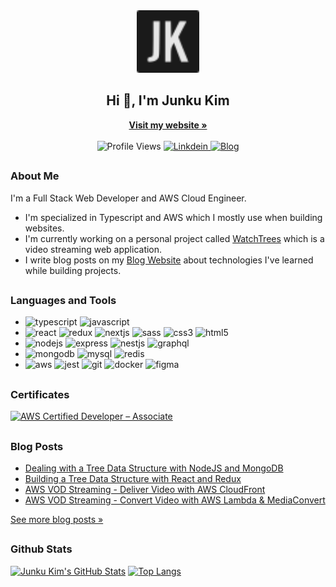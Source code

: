 <div align="center">
  <a href="https://junkukim.com">
    <img src="https://raw.githubusercontent.com/jkkrow/portfolio/main/public/icons/logo.svg" alt="Logo" width="100" height="100">
  </a>
  <h2 align="center">Hi 👋, I'm Junku Kim</h2>
  <div align="center">
    <a href="https://junkukim.com">
      <strong>Visit my website »</strong>
    </a>
    <br />
    <br />
    <img src="https://komarev.com/ghpvc/?username=jkkrow&style=flat-square&color=grey&label=Profile Views" alt="Profile Views" />
    <a href="https://linkedin.com/in/junku-kim">
      <img alt="Linkdein" src="https://img.shields.io/badge/Linkedin-0A66C2?style=flat-square&logo=Linkedin" />
    </a>
    <a href="https://blog.junkukim.com">
      <img alt="Blog" src="https://img.shields.io/badge/My Blog-E6E6E6?style=flat-square&logo=data:image/png;base64,iVBORw0KGgoAAAANSUhEUgAAABgAAAAYCAYAAADgdz34AAAACXBIWXMAAAsTAAALEwEAmpwYAAAAAXNSR0IArs4c6QAAAARnQU1BAACxjwv8YQUAAADwSURBVHgB7VXBDYMwDHSrDsAIjMAIbMIojAAjwASwAWwAG4QNYIM0FzVSqqqJG/CvJ1mE2OSwfRgiImVMC5m6vRZiuJMwxAkeIWdRFNQ0zcd+13XU9z1x8bVJZVlqB6WUNf8+z3NOo3kE/n7btnZvmiYZArw5sO97lOBUk7Msi8YkEZjM7HWeZ1Y8q0RYG1Xpuq5taS5vsg8QMA/n9wDah43jaGtvMqCqqljPJssUmRgyOZkCsVKdnkWGIOhPIvAPXdc1Gv9TiSBVN5OGYbhOpv6gA5ZlYUk1OK6P43j7Wt0aZcG4hj+G/y+TRbCRHLYnpVGoz48N03MAAAAASUVORK5CYII=" />
    </a>
  </div>
</div>

##

### About Me

I'm a Full Stack Web Developer and AWS Cloud Engineer.

- I'm specialized in Typescript and AWS which I mostly use when building websites.
- I'm currently working on a personal project called [WatchTrees](https://github.com/jkkrow/watchtrees-frontend) which is a video streaming web application.
- I write blog posts on my [Blog Website](https://blog.junkukim.com) about technologies I've learned while building projects.

##

### Languages and Tools

- ![typescript](https://img.shields.io/badge/Typescript-3178C6.svg?&style=flat-square&logo=Typescript&logoColor=white)
![javascript](https://img.shields.io/badge/Javascript-F7DF1E.svg?&style=flat-square&logo=Javascript&logoColor=black)
- ![react](https://img.shields.io/badge/React-61DAF8.svg?&style=flat-square&logo=React&logoColor=black)
![redux](https://img.shields.io/badge/Redux-764ABC.svg?&style=flat-square&logo=Redux&logoColor=white)
![nextjs](https://img.shields.io/badge/Next.js-000000.svg?&style=flat-square&logo=Next.js&logoColor=white)
![sass](https://img.shields.io/badge/Sass-CC6699.svg?&style=flat-square&logo=Sass&logoColor=white)
![css3](https://img.shields.io/badge/CSS3-1572B6.svg?&style=flat-square&logo=CSS3&logoColor=white)
![html5](https://img.shields.io/badge/HTML5-E34F26.svg?&style=flat-square&logo=HTML5&logoColor=white)
- ![nodejs](https://img.shields.io/badge/Node.js-339933.svg?&style=flat-square&logo=Node.js&logoColor=white)
![express](https://img.shields.io/badge/Express-000000.svg?&style=flat-square&logo=Express&logoColor=white)
![nestjs](https://img.shields.io/badge/NestJS-E0234E.svg?&style=flat-square&logo=NestJS&logoColor=white)
![graphql](https://img.shields.io/badge/GraphQL-E10098.svg?&style=flat-square&logo=GraphQL&logoColor=white)
- ![mongodb](https://img.shields.io/badge/MongoDB-47A248.svg?&style=flat-square&logo=MongoDB&logoColor=white)
![mysql](https://img.shields.io/badge/MySQL-4479A1.svg?&style=flat-square&logo=MySQL&logoColor=white)
![redis](https://img.shields.io/badge/Redis-DC382D.svg?&style=flat-square&logo=Redis&logoColor=white)
- ![aws](https://img.shields.io/badge/AWS-232F3E.svg?&style=flat-square&logo=Amazon+AWS&logoColor=white)
![jest](https://img.shields.io/badge/Jest-C21325.svg?&style=flat-square&logo=Jest&logoColor=white)
![git](https://img.shields.io/badge/Git-F05032.svg?&style=flat-square&logo=Git&logoColor=white)
![docker](https://img.shields.io/badge/Docker-2496ED.svg?&style=flat-square&logo=Docker&logoColor=white)
![figma](https://img.shields.io/badge/Figma-F24E1E.svg?&style=flat-square&logo=Figma&logoColor=white)

##

### Certificates

<!--START_SECTION:badges-->

[![AWS Certified Developer – Associate](https://images.credly.com/size/100x100/images/b9feab85-1a43-4f6c-99a5-631b88d5461b/image.png)](http://www.credly.com/badges/9728ee39-7a02-460a-b168-66ae5c4f44c0 'AWS Certified Developer – Associate')

<!--END_SECTION:badges-->

##

### Blog Posts

<!-- BLOG-POST-LIST:START -->
- [Dealing with a Tree Data Structure with NodeJS and MongoDB](https://blog.junkukim.com/posts/tree-data-structure-with-nodejs-and-mongodb)
- [Building a Tree Data Structure with React and Redux](https://blog.junkukim.com/posts/tree-data-structure-with-react-and-redux)
- [AWS VOD Streaming - Deliver Video with AWS CloudFront](https://blog.junkukim.com/posts/aws-vod-streaming-deliver)
- [AWS VOD Streaming - Convert Video with AWS Lambda &amp; MediaConvert](https://blog.junkukim.com/posts/aws-vod-streaming-convert)
<!-- BLOG-POST-LIST:END -->

[See more blog posts »](https://blog.junkukim.com)

##

### Github Stats

[![Junku Kim's GitHub Stats](https://github-readme-stats.vercel.app/api?username=jkkrow&theme=dark)](https://github.com/anuraghazra/github-readme-stats) [![Top Langs](https://github-readme-stats.vercel.app/api/top-langs/?username=jkkrow&theme=dark&layout=compact)](https://github.com/anuraghazra/github-readme-stats)
